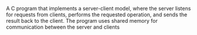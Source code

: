 A C program that implements a server-client model, where the server listens for requests from clients, performs the requested operation, and sends the result back to the client. The program uses shared memory for communication between the server and clients
